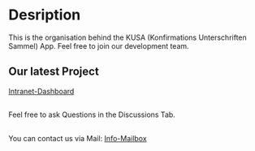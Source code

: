 # Desription
This is the organisation behind the KUSA (Konfirmations Unterschriften Sammel) App. Feel free to join our development team.
## Our latest Project
[Intranet-Dashboard](https://github.com/CodeSpire-Solutions/Intranet-Dashboard)
##
Feel free to ask Questions in the Discussions Tab.
##
You can contact us via Mail: [Info-Mailbox](mailto:mail@kusa-app.rf.gd?subject=[GitHub])
